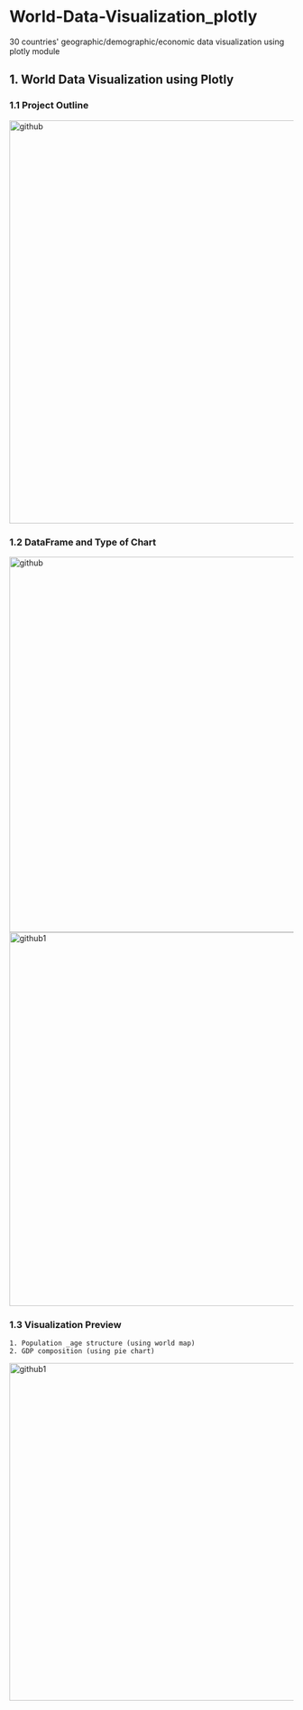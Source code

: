 # World-Data-Visualization_plotly
30 countries' geographic/demographic/economic data visualization using plotly module  

## 1. World Data Visualization using Plotly 

### 1.1 Project Outline 
<div>
  <img width="714" alt="github" src="https://user-images.githubusercontent.com/48209176/59555069-117b7900-8fe8-11e9-91d5-6c205cb8247a.PNG">
</div>

### 1.2 DataFrame and Type of Chart
<div>
  <img width="665" alt="github" src="https://user-images.githubusercontent.com/48209176/59555118-c0b85000-8fe8-11e9-967e-d2be0ce3574d.PNG">
 </div>
 
<div>
 <img width="662" alt="github1" src="https://user-images.githubusercontent.com/48209176/59555119-c31aaa00-8fe8-11e9-9fa2-609eed92aa56.PNG">
</div>


### 1.3 Visualization Preview
```
1. Population _age structure (using world map)
2. GDP composition (using pie chart) 
```

<div>
<img width="598" alt="github1" src="https://user-images.githubusercontent.com/48209176/59555164-463c0000-8fe9-11e9-979f-0075c953d676.PNG">
</div>


